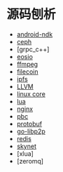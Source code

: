 # 源码刨析

- [android-ndk](ANDROID_NDK/README.md)
- [ceph](CEPH/README.md)
- [grpc_c++]
- [eosio](EOSIO/README.md)
- [ffmpeg](FFMPEG/READMD.md)
- [filecoin](FILECOIN/README.md)
- [ipfs](IPFS/README.md)
- [LLVM](LLVM/README.md)
- [linux core](LINUX/README.md)
- [lua](LUA/README.md)
- [nginx](NGINX/README.md)
- [pbc](PBC/README.md)
- [protobuf](PROTOBUF/README.md)
- [go-libp2p](GO_LIBP2P/README.md)
- [redis](REDIS/README.md)
- [skynet](SKYNET/README.md)
- [xlua]
- [zeromq]







